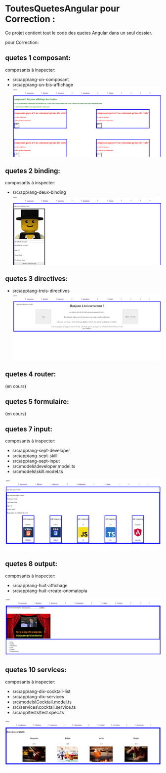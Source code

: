 # ToutesQuetesAngular pour Correction :

Ce projet contient tout le code des quetes Angular dans un seul dossier.

pour Correction:

## quetes 1 composant:

composants à inspecter:

- src\app\ang-un-composant
- src\app\ang-un-bis-affichage
  ![Alt text](src/assets/correctionsImg/capture1.png)

## quetes 2 binding:

composants à inspecter:

- src\app\ang-deux-binding
  ![Alt text](src/assets/correctionsImg/capture2.png)

## quetes 3 directives:

- src\app\ang-trois-directives
  ![Alt text](src/assets/correctionsImg/capture3.png)

## quetes 4 router:

(en cours)

## quetes 5 formulaire:

(en cours)

## quetes 7 input:

composants à inspecter:

- src\app\ang-sept-developer
- src\app\ang-sept-skill
- src\app\ang-sept-input
- src\models\developer.model.ts
- src\models\skill.model.ts

![Alt text](src/assets/correctionsImg/capture7.png)

## quetes 8 output:

composants à inspecter:

- src\app\ang-huit-affichage
- src\app\ang-huit-create-onomatopia

![Alt text](src/assets/correctionsImg/capture8.png)

## quetes 10 services:

composants à inspecter:

- src\app\ang-dix-cocktail-list
- src\app\ang-dix-services
- src\models\Cocktail.model.ts
- src\services\cocktail.service.ts
- src\app\tests\test.spec.ts

![Alt text](src/assets/correctionsImg/capture10.png)
